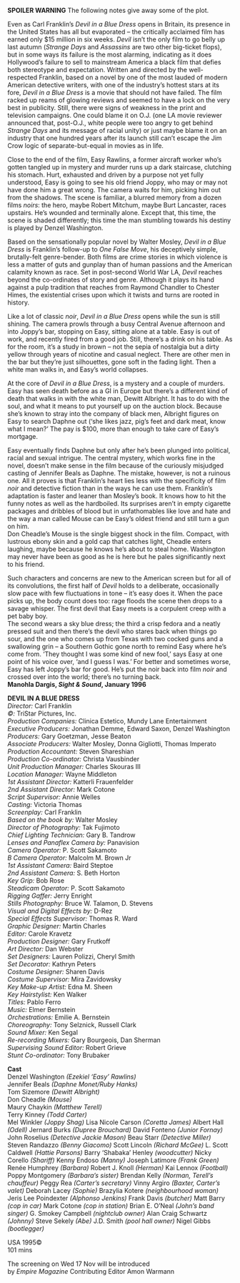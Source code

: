 

**SPOILER WARNING** The following notes give away some of the plot.

Even as Carl Franklin’s _Devil in a Blue Dress_ opens in Britain, its presence in the United States has all but evaporated – the critically acclaimed film has earned only $15 million in six weeks. _Devil_ isn’t the only film to go belly up last autumn (_Strange Days_ and _Assassins_ are two other big-ticket flops), but in some ways its failure is the most alarming, indicating as it does Hollywood’s failure to sell to mainstream America a black film that defies both stereotype and expectation. Written and directed by the well-respected Franklin, based on a novel by one of the most lauded of modern American detective writers, with one of the industry’s hottest stars at its fore, _Devil in a Blue Dress_ is a movie that should not have failed. The film racked up reams of glowing reviews and seemed to have a lock on the very best in publicity. Still, there were signs of weakness in the print and television campaigns. One could blame it on O.J. (one LA movie reviewer announced that, post-O.J., white people were too angry to get behind _Strange Days_ and its message of racial unity) or just maybe blame it on an industry that one hundred years after its launch still can’t escape the Jim Crow logic of separate-but-equal in movies as in life.

Close to the end of the film, Easy Rawlins, a former aircraft worker who’s gotten tangled up in mystery and murder runs up a dark staircase, clutching his stomach. Hurt, exhausted and driven by a purpose not yet fully understood, Easy is going to see his old friend Joppy, who may or may not have done him a great wrong. The camera waits for him, picking him out from the shadows. The scene is familiar, a blurred memory from a dozen films _noirs_: the hero, maybe Robert Mitchum, maybe Burt Lancaster, races upstairs. He’s wounded and terminally alone. Except that, this time, the scene is shaded differently; this time the man stumbling towards his destiny is played by Denzel Washington.

Based on the sensationally popular novel by Walter Mosley, _Devil in a Blue Dress_ is Franklin’s follow-up to _One False Move_, his deceptively simple, brutally-felt genre-bender. Both films are crime stories in which violence is less a matter of guts and gunplay than of human passions and the American calamity known as race. Set in post-second World War LA, _Devil_ reaches beyond the co-ordinates of story and genre. Although it plays its hand against a pulp tradition that reaches from Raymond Chandler to Chester Himes, the existential crises upon which it twists and turns are rooted in history.

Like a lot of classic _noir_, _Devil in a Blue Dress_ opens while the sun is still shining. The camera prowls through a busy Central Avenue afternoon and into Joppy’s bar, stopping on Easy, sitting alone at a table. Easy is out of work, and recently fired from a good job. Still, there’s a drink on his table. As for the room, it’s a study in brown – not the sepia of nostalgia but a dirty yellow through years of nicotine and casual neglect. There are other men in the bar but they’re just silhouettes, gone soft in the fading light. Then a white man walks in, and Easy’s world collapses.

At the core of _Devil in a Blue Dress_, is a mystery and a couple of murders. Easy has seen death before as a GI in Europe but there’s a different kind of death that walks in with the white man, Dewitt Albright. It has to do with the soul, and what it means to put yourself up on the auction block. Because she’s known to stray into the company of black men, Albright figures on Easy to search Daphne out (‘she likes jazz, pig’s feet and dark meat, know what I mean?’ The pay is $100, more than enough to take care of Easy’s mortgage.

Easy eventually finds Daphne but only after he’s been plunged into political, racial and sexual intrigue. The central mystery, which works fine in the novel, doesn’t make sense in the film because of the curiously misjudged casting of Jennifer Beals as Daphne. The mistake, however, is not a ruinous one. All it proves is that Franklin’s heart lies less with the specificity of film _noir_ and detective fiction than in the ways he can use them. Franklin’s adaptation is faster and leaner than Mosley’s book. It knows how to hit the funny notes as well as the hardboiled. Its surprises aren’t in empty cigarette packages and dribbles of blood but in unfathomables like love and hate and the way a man called Mouse can be Easy’s oldest friend and still turn a gun on him.  
Don Cheadle’s Mouse is the single biggest shock in the film. Compact, with lustrous ebony skin and a gold cap that catches light, Cheadle enters laughing, maybe because he knows he’s about to steal home. Washington may never have been as good as he is here but he pales significantly next to his friend.

Such characters and concerns are new to the American screen but for all of its convolutions, the first half of _Devil_ holds to a deliberate, occasionally slow pace with few fluctuations in tone – it’s easy does it. When the pace picks up, the body count does too: rage floods the scene then drops to a savage whisper. The first devil that Easy meets is a corpulent creep with a pet baby boy.  
The second wears a sky blue dress; the third a crisp fedora and a neatly pressed suit and then there’s the devil who stares back when things go sour, and the one who comes up from Texas with two cocked guns and a swallowing grin – a Southern Gothic gone north to remind Easy where he’s come from. ‘They thought I was some kind of new fool,’ says Easy at one point of his voice over, ‘and I guess I was.’ For better and sometimes worse, Easy has left Joppy’s bar for good. He’s put the noir back into film _noir_ and crossed over into the world; there’s no turning back.<br>
**Manohla Dargis, _Sight & Sound_, January 1996**<br>

**DEVIL IN A BLUE DRESS**<br>
_Director:_ Carl Franklin<br>
_©:_ TriStar Pictures, Inc.<br>
_Production Companies:_ Clinica Estetico, Mundy Lane Entertainment<br>
_Executive Producers:_ Jonathan Demme, Edward Saxon, Denzel Washington<br>
_Producers:_ Gary Goetzman, Jesse Beaton<br>
_Associate Producers:_ Walter Mosley, Donna Gigliotti, Thomas Imperato<br>
_Production Accountant:_ Steven Shareshian<br>
_Production Co-ordinator:_ Christa Vausbinder<br>
_Unit Production Manager:_ Charles Skouras III<br>
_Location Manager:_ Wayne Middleton<br>
_1st Assistant Director:_ Katterli Frauenfelder<br>
_2nd Assistant Director:_ Mark Cotone<br>
_Script Supervisor:_ Annie Welles<br>
_Casting:_ Victoria Thomas<br>
_Screenplay:_ Carl Franklin<br>
_Based on the book by:_ Walter Mosley<br>
_Director of Photography:_ Tak Fujimoto<br>
_Chief Lighting Technician:_ Gary B. Tandrow<br>
_Lenses and Panaflex Camera by:_ Panavision<br>
_Camera Operator:_ P. Scott Sakamoto<br>
_B Camera Operator:_ Malcolm M. Brown Jr<br>
_1st Assistant Camera:_ Baird Steptoe<br>
_2nd Assistant Camera:_ S. Beth Horton<br>
_Key Grip:_ Bob Rose<br>
_Steadicam Operator:_ P. Scott Sakamoto<br>
_Rigging Gaffer:_ Jerry Enright<br>
_Stills Photography:_ Bruce W. Talamon, D. Stevens<br>
_Visual and Digital Effects by:_ D-Rez<br>
_Special Effects Supervisor:_ Thomas R. Ward<br>
_Graphic Designer:_ Martin Charles<br>
_Editor:_ Carole Kravetz<br>
_Production Designer:_ Gary Frutkoff<br>
_Art Director:_ Dan Webster<br>
_Set Designers:_ Lauren Polizzi, Cheryl Smith<br>
_Set Decorator:_ Kathryn Peters<br>
_Costume Designer:_ Sharen Davis<br>
_Costume Supervisor:_ Mira Zavidowsky<br>
_Key Make-up Artist:_ Edna M. Sheen<br>
_Key Hairstylist:_ Ken Walker<br>
_Titles:_ Pablo Ferro<br>
_Music:_ Elmer Bernstein<br>
_Orchestrations:_ Emilie A. Bernstein<br>
_Choreography:_ Tony Selznick, Russell Clark<br>
_Sound Mixer:_ Ken Segal<br>
_Re-recording Mixers:_ Gary Bourgeois,  Dan Sherman<br>
_Supervising Sound Editor:_ Robert Grieve<br>
_Stunt Co-ordinator:_ Tony Brubaker<br>

**Cast**<br>
Denzel Washington _(Ezekiel ‘Easy’ Rawlins)_<br>
Jennifer Beals _(Daphne Monet/Ruby Hanks)_<br>
Tom Sizemore _(Dewitt Albright)_<br>
Don Cheadle _(Mouse)_<br>
Maury Chaykin _(Matthew Terell)_<br>
Terry Kinney _(Todd Carter)_<br>
Mel Winkler _(Joppy Shag)_
Lisa Nicole Carson _(Coretta James)_
Albert Hall _(Odell)_
Jernard Burks _(Dupree Brouchard)_
David Fonteno _(Junior Fornay)_
John Roselius _(Detective Jackie Mason)_
Beau Starr _(Detective Miller)_
Steven Randazzo _(Benny Giacomo)_
Scott Lincoln _(Richard McGee)_
L. Scott Caldwell _(Hattie Parsons)_
Barry ‘Shabaka’ Henley _(woodcutter)_
Nicky Corello _(Shariff)_
Kenny Endoso _(Manny)_
Joseph Latimore _(Frank Green)_
Renée Humphrey _(Barbara)_
Robert J. Knoll _(Herman)_
Kai Lennox _(Football)_
Poppy Montgomery _(Barbara’s sister)_
Brendan Kelly _(Norman, Terell’s chauffeur)_
Peggy Rea _(Carter’s secretary)_
Vinny Argiro _(Baxter, Carter’s valet)_
Deborah Lacey _(Sophie)_
Brazylia Kotere _(neighbourhood woman)_
Jeris Lee Poindexter _(Alphonso Jenkins)_
Frank Davis _(butcher)_
Matt Barry _(cop in car)_
Mark Cotone _(cop in station)_
Brian E. O’Neal _(John’s band singer)_
G. Smokey Campbell _(nightclub owner)_
Alan Craig Schwartz _(Johnny)_
Steve Sekely _(Abe)_
J.D. Smith _(pool hall owner)_
Nigel Gibbs _(bootlegger)_<br>

USA 1995©<br>
101 mins<br>

The screening on Wed 17 Nov will be introduced  
by _Empire Magazine_ Contributing Editor  Amon Warmann<br>
<!--stackedit_data:
eyJoaXN0b3J5IjpbLTEwMTAwMTE2MDNdfQ==
-->